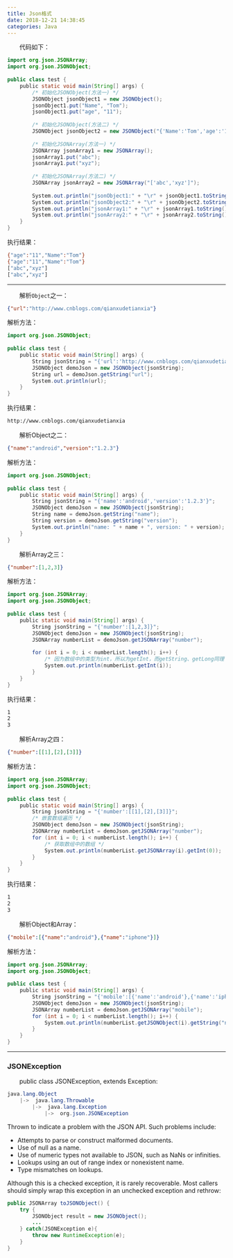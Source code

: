 ```yaml
---
title: Json格式
date: 2018-12-21 14:38:45
categories: Java
---
```

&emsp;&emsp;代码如下：

``` java
import org.json.JSONArray;
import org.json.JSONObject;
​
public class test {
    public static void main(String[] args) {
        /* 初始化JSONObject(方法一) */
        JSONObject jsonObject1 = new JSONObject();
        jsonObject1.put("Name", "Tom");
        jsonObject1.put("age", "11");
​
        /* 初始化JSONObject(方法二) */
        JSONObject jsonObject2 = new JSONObject("{'Name':'Tom','age':'11'}");
​
        /* 初始化JSONArray(方法一) */
        JSONArray jsonArray1 = new JSONArray();
        jsonArray1.put("abc");
        jsonArray1.put("xyz");
​
        /* 初始化JSONArray(方法二) */
        JSONArray jsonArray2 = new JSONArray("['abc','xyz']");
​
        System.out.println("jsonObject1:" + "\r" + jsonObject1.toString());
        System.out.println("jsonObject2:" + "\r" + jsonObject2.toString());
        System.out.println("jsonArray1:" + "\r" + jsonArray1.toString());
        System.out.println("jsonArray2:" + "\r" + jsonArray2.toString());
    }
}
```

执行结果：

``` bash
{"age":"11","Name":"Tom"}
{"age":"11","Name":"Tom"}
["abc","xyz"]
["abc","xyz"]
```

---

&emsp;&emsp;解析`Object`之一：

``` json
{"url":"http://www.cnblogs.com/qianxudetianxia"}
```

解析方法：

``` java
import org.json.JSONObject;
​
public class test {
    public static void main(String[] args) {
        String jsonString = "{'url':'http://www.cnblogs.com/qianxudetianxia'}";
        JSONObject demoJson = new JSONObject(jsonString);
        String url = demoJson.getString("url");
        System.out.println(url);
    }
}
```

执行结果：

``` bash
http://www.cnblogs.com/qianxudetianxia
```

&emsp;&emsp;解析Object之二：

``` json
{"name":"android","version":"1.2.3"}
```

解析方法：

``` java
import org.json.JSONObject;
​
public class test {
    public static void main(String[] args) {
        String jsonString = "{'name':'android','version':'1.2.3'}";
        JSONObject demoJson = new JSONObject(jsonString);
        String name = demoJson.getString("name");
        String version = demoJson.getString("version");
        System.out.println("name: " + name + ", version: " + version);
    }
}
```

&emsp;&emsp;解析Array之三：

``` json
{"number":[1,2,3]}
```

解析方法：

``` java
import org.json.JSONArray;
import org.json.JSONObject;
​
public class test {
    public static void main(String[] args) {
        String jsonString = "{'number':[1,2,3]}";
        JSONObject demoJson = new JSONObject(jsonString);
        JSONArray numberList = demoJson.getJSONArray("number");
​
        for (int i = 0; i < numberList.length(); i++) {
            /* 因为数组中的类型为int，所以为getInt，而getString、getLong同理 */
            System.out.println(numberList.getInt(i));
        }
    }
}
```

执行结果：

``` bash
1
2
3
```

&emsp;&emsp;解析Array之四：

``` json
{"number":[[1],[2],[3]]}
```

解析方法：

``` java
import org.json.JSONArray;
import org.json.JSONObject;
​
public class test {
    public static void main(String[] args) {
        String jsonString = "{'number':[[1],[2],[3]]}";
        /* 嵌套数组遍历 */
        JSONObject demoJson = new JSONObject(jsonString);
        JSONArray numberList = demoJson.getJSONArray("number");
        for (int i = 0; i < numberList.length(); i++) {
            /* 获取数组中的数组 */
            System.out.println(numberList.getJSONArray(i).getInt(0));
        }
    }
}
```

执行结果：

``` bash
1
2
3
```

&emsp;&emsp;解析Object和Array：

``` json
{"mobile":[{"name":"android"},{"name":"iphone"}]}
```

解析方法：

``` java
import org.json.JSONArray;
import org.json.JSONObject;
​
public class test {
    public static void main(String[] args) {
        String jsonString = "{'mobile':[{'name':'android'},{'name':'iphone'}]}";
        JSONObject demoJson = new JSONObject(jsonString);
        JSONArray numberList = demoJson.getJSONArray("mobile");
        for (int i = 0; i < numberList.length(); i++) {
            System.out.println(numberList.getJSONObject(i).getString("name"));
        }
    }
}
```

---

### JSONException

&emsp;&emsp;public class JSONException, extends Exception:

``` java
java.lang.Object
    |->  java.lang.Throwable
        |->  java.lang.Exception
            |->  org.json.JSONException
```

Thrown to indicate a problem with the JSON API. Such problems include:

- Attempts to parse or construct malformed documents.
- Use of null as a name.
- Use of numeric types not available to JSON, such as NaNs or infinities.
- Lookups using an out of range index or nonexistent name.
- Type mismatches on lookups.

Although this is a checked exception, it is rarely recoverable. Most callers should simply wrap this exception in an unchecked exception and rethrow:

``` java
public JSONArray toJSONObject() {
    try {
        JSONObject result = new JSONObject();
        ...
    } catch(JSONException e){
        throw new RuntimeException(e);
    }
}
```